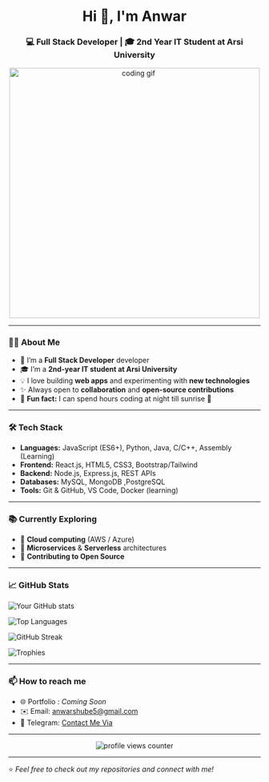 <!-- Profile README -->

<h1 align="center">Hi 👋, I'm Anwar </h1>
<h3 align="center">💻 Full Stack Developer | 🎓 2nd Year IT Student at Arsi University</h3>

<p align="center">
  <img src="https://media.giphy.com/media/qgQUggAC3Pfv687qPC/giphy.gif" alt="coding gif" width="500"/>
</p>

---

### 👨‍💻 About Me  
- 🌱 I’m a **Full Stack Developer** developer
- 🎓 I’m a **2nd-year IT student at Arsi University**  
- 💡 I love building **web apps** and experimenting with **new technologies**  
- ✨ Always open to **collaboration** and **open-source contributions**  
- 🌙 **Fun fact:** I can spend hours coding at night till sunrise 🌅

---

### 🛠️ Tech Stack  
- **Languages:** JavaScript (ES6+), Python, Java, C/C++, Assembly (Learning)
- **Frontend:** React.js, HTML5, CSS3, Bootstrap/Tailwind  
- **Backend:** Node.js, Express.js, REST APIs  
- **Databases:** MySQL, MongoDB ,PostgreSQL
- **Tools:** Git & GitHub, VS Code, Docker (learning)  

---

### 📚 Currently Exploring  
- 🔹 **Cloud computing** (AWS / Azure)  
- 🔹 **Microservices** & **Serverless** architectures  
- 🔹 **Contributing to Open Source**  

---

### 📈 GitHub Stats  

![Your GitHub stats](https://github-readme-stats.vercel.app/api?username=Sgfhnn&show_icons=true&theme=radical)  

![Top Languages](https://github-readme-stats.vercel.app/api/top-langs/?username=Sgfhnn&layout=compact&theme=radical)  

![GitHub Streak](https://streak-stats.demolab.com/?user=Sgfhnn&theme=radical)  

![Trophies](https://github-profile-trophy.vercel.app/?username=Sgfhnn&theme=radical&margin-w=15&margin-h=15)


---

### 📫 How to reach me  
- 🌐 Portfolio : *Coming Soon*
- ✉️ Email: anwarshube5@gmail.com
- 💼 Telegram: [ Contact Me Via ](https://t.me/LeaderW5)  

---

<p align="center">
  <img src="https://komarev.com/ghpvc/?username=Sgfhnn&label=Profile%20views&color=0e75b6&style=flat" alt="profile views counter"/>
</p>

---

⭐️ *Feel free to check out my repositories and connect with me!*
